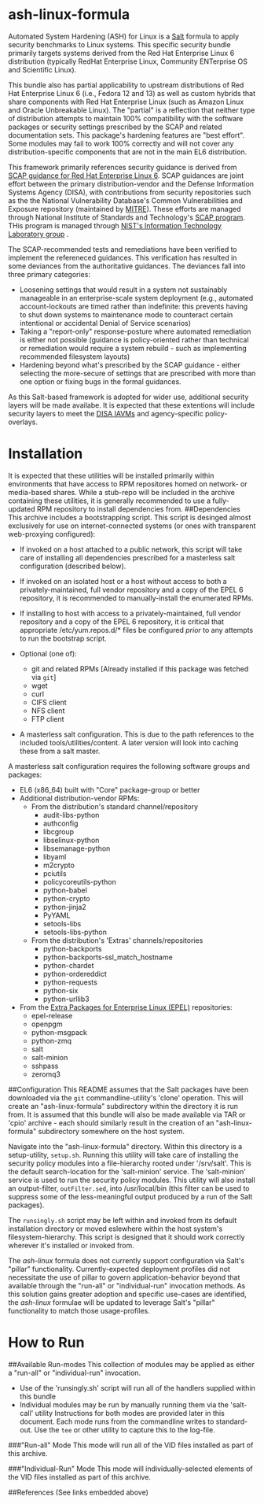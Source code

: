 # ash-linux-formula
Automated System Hardening (ASH) for Linux is a [Salt](http://saltstack.org) formula to apply security benchmarks to Linux systems. This specific security bundle primarily targets systems derived from the Red Hat Enterprise Linux 6 distribution (typically RedHat Enterprise Linux, Community ENTerprise OS and Scientific Linux).

This bundle also has partial applicability to upstream distributions of Red Hat Enterprise Linux 6 (i.e., Fedora 12 and 13) as well as custom hybrids that share components with Red Hat Enterprise Linux (such as Amazon Linux and Oracle Unbreakable Linux). The "partial" is a reflection that neither type of distribution attempts to maintain 100% compatibility with the software packages or security settings prescribed by the SCAP and related documentation sets. This package's hardening features are "best effort". Some modules may fail to work 100% correctly and will not cover any distribution-specific components that are not in the main EL6 distribution.

This framework primarily references security guidance is derived from [SCAP guidance for Red Hat Enterprise Linux 6](http://web.nvd.nist.gov/view/ncp/repository/checklist/download?id=1584). SCAP guidances are joint effort between the primary distribution-vendor and the Defense Information Systems Agency (DISA), with contributions from security repositories such as the the National Vulnerability Database's Common Vulnerabilities and Exposure repository (maintained by [MITRE](https://cve.mitre.org/)). These efforts are managed through National Institute of Standards and Technology's [SCAP program](http://scap.nist.gov/). THis program is managed through [NIST's Information Technology Laboratory group](http://www.nist.gov/itl/) .

The SCAP-recommended tests and remediations have been verified to implement the refereneced guidances. This verification has resulted in some deviances from the authoritative guidances. The deviances fall into three primary categories:
* Loosening settings that would result in a system not sustainably manageable in an enterprise-scale system deployment (e.g., automated account-lockouts are timed rather than indefinite: this prevents having to shut down systems to maintenance mode to counteract certain intentional or accidental Denial of Service scenarios)
* Taking a "report-only" response-posture where automated remediation is either not possible (guidance is policy-oriented rather than technical or remediation would require a system rebuild - such as implementing recommended filesystem layouts)
* Hardening beyond what's prescribed by the SCAP guidance - either selecting the more-secure of settings that are prescribed with more than one option or fixing bugs in the formal guidances.

As this Salt-based framework is adopted for wider use, additional security layers will be made availabe. It is expected that these extentions will include security layers to meet the [DISA IAVMs](https://powhatan.iiie.disa.mil/stigs/downloads/zip/FOUO_RedHat_6_V1R8_IAVM.zip) and agency-specific policy-overlays.

# Installation
It is expected that these utilities will be installed primarily within environments that have access to RPM repositores homed on network- or media-based shares. While a stub-repo will be included in the archive containing these utilities, it is generally recommended to use a fully-updated RPM repository to install dependencies from.
##Dependencies
This archive includes a bootstrapping script. This script is desinged almost exclusively for use on internet-connected systems (or ones with transparent web-proxying configured):
- If invoked on a host attached to a public network, this script will take care of installing all dependencies prescribed for a masterless salt configuration (described below).
- If invoked on an isolated host or a host without access to both a privately-maintained, full vendor repository and a copy of the EPEL 6 repository, it is recommended to manually-install the enumerated RPMs.
- If installing to host with access to a privately-maintained, full vendor repository and a copy of the EPEL 6 repository, it is critical that appropriate /etc/yum.repos.d/* files be configured *prior* to any attempts to run the bootstrap script.

- Optional (one of):
    - git and related RPMs [Already installed if this package was fetched via `git`]
    - wget
    - curl
    - CIFS client
    - NFS client
    - FTP client
- A masterless salt configuration. This is due to the path references to the 
included tools/utilities/content. A later version will look into caching these 
from a salt master.

A masterless salt configuration requires the following software groups and packages:
- EL6 (x86_64) built with "Core" package-group or better
- Additional distribution-vendor RPMs:
    - From the distribution's standard channel/repository
        - audit-libs-python
        - authconfig
        - libcgroup
        - libselinux-python
        - libsemanage-python
        - libyaml
        - m2crypto
        - pciutils
        - policycoreutils-python
        - python-babel
        - python-crypto
        - python-jinja2
        - PyYAML
        - setools-libs
        - setools-libs-python
    - From the distribution's 'Extras' channels/repositories
        - python-backports
        - python-backports-ssl_match_hostname
        - python-chardet
        - python-ordereddict
        - python-requests
        - python-six
        - python-urllib3
- From the [Extra Packages for Enterprise Linux (EPEL)](https://fedoraproject.org/wiki/EPEL) repositories:
    - epel-release
    - openpgm
    - python-msgpack
    - python-zmq
    - salt
    - salt-minion
    - sshpass
    - zeromq3

##Configuration
This README assumes that the Salt packages have been downloaded via the `git` commandline-utility's 'clone' operation. This will create an "ash-linux-formula" subdirectory within the directory it is run from. It is assumed that this bundle will also be made available via TAR or 'cpio' archive - each should similarly result in the creation of an "ash-linux-formula" subdirectory somewhere on the host system.

Navigate into the "ash-linux-formula" directory. Within this directory is a setup-utility, `setup.sh`. Running this utility will take care of installing the security policy modules into a file-hierarchy rooted under '/srv/salt'. This is the default search-location for the 'salt-minion' service. The 'salt-minion' service is used to run the security policy modules. This utility will also install an output-filter, `outFilter.sed`, into /usr/local/bin (this filter can be used to suppress some of the less-meaningful output produced by a run of the Salt packages).

The `runsingly.sh` script may be left within and invoked from its default installation directory or moved eslewhere within the host system's filesystem-hierarchy. This script is designed that it should work correctly wherever it's installed or invoked from.

The *ash-linux* formula does not currently support configuration via Salt's "pillar" functionality. Currently-expected deployment profiles did not necessitate the use of pillar to govern application-behavior beyond that available through the "run-all" or "individual-run" invocation methods. As this solution gains greater adoption and specific use-cases are identified, the *ash-linux* formulae will be updated to leverage Salt's "pillar" functionality to match those usage-profiles.

# How to Run

##Available Run-modes
This collection of modules may be applied as either a "run-all" or "individual-run" invocation.
- Use of the 'runsingly.sh' script will run all of the handlers supplied within this bundle
- Individual modules may be run by manually running them via the 'salt-call' utility
Instructions for both modes are provided later in this document. Each mode runs from the commandline writes to standard-out. Use the `tee` or other utility to capture this to the log-file.

###"Run-all" Mode
This mode will run all of the VID files installed as part of this archive.

###"Individual-Run" Mode
This mode will individually-selected elements of the VID files installed as part of this archive.

##References
(See links embedded above)
